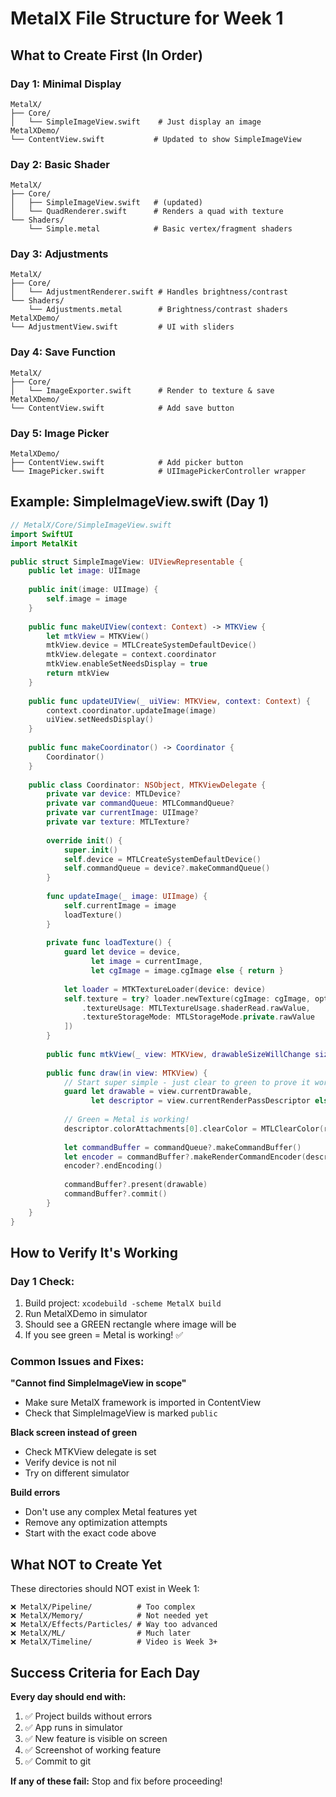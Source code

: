 # MetalX File Structure for Week 1

## What to Create First (In Order)

### Day 1: Minimal Display
```
MetalX/
├── Core/
│   └── SimpleImageView.swift    # Just display an image
MetalXDemo/
└── ContentView.swift           # Updated to show SimpleImageView
```

### Day 2: Basic Shader
```
MetalX/
├── Core/
│   ├── SimpleImageView.swift   # (updated)
│   └── QuadRenderer.swift      # Renders a quad with texture
└── Shaders/
    └── Simple.metal            # Basic vertex/fragment shaders
```

### Day 3: Adjustments
```
MetalX/
├── Core/
│   └── AdjustmentRenderer.swift # Handles brightness/contrast
└── Shaders/
    └── Adjustments.metal        # Brightness/contrast shaders
MetalXDemo/
└── AdjustmentView.swift         # UI with sliders
```

### Day 4: Save Function
```
MetalX/
├── Core/
│   └── ImageExporter.swift      # Render to texture & save
MetalXDemo/
└── ContentView.swift            # Add save button
```

### Day 5: Image Picker
```
MetalXDemo/
├── ContentView.swift            # Add picker button
└── ImagePicker.swift            # UIImagePickerController wrapper
```

## Example: SimpleImageView.swift (Day 1)

```swift
// MetalX/Core/SimpleImageView.swift
import SwiftUI
import MetalKit

public struct SimpleImageView: UIViewRepresentable {
    public let image: UIImage
    
    public init(image: UIImage) {
        self.image = image
    }
    
    public func makeUIView(context: Context) -> MTKView {
        let mtkView = MTKView()
        mtkView.device = MTLCreateSystemDefaultDevice()
        mtkView.delegate = context.coordinator
        mtkView.enableSetNeedsDisplay = true
        return mtkView
    }
    
    public func updateUIView(_ uiView: MTKView, context: Context) {
        context.coordinator.updateImage(image)
        uiView.setNeedsDisplay()
    }
    
    public func makeCoordinator() -> Coordinator {
        Coordinator()
    }
    
    public class Coordinator: NSObject, MTKViewDelegate {
        private var device: MTLDevice?
        private var commandQueue: MTLCommandQueue?
        private var currentImage: UIImage?
        private var texture: MTLTexture?
        
        override init() {
            super.init()
            self.device = MTLCreateSystemDefaultDevice()
            self.commandQueue = device?.makeCommandQueue()
        }
        
        func updateImage(_ image: UIImage) {
            self.currentImage = image
            loadTexture()
        }
        
        private func loadTexture() {
            guard let device = device,
                  let image = currentImage,
                  let cgImage = image.cgImage else { return }
            
            let loader = MTKTextureLoader(device: device)
            self.texture = try? loader.newTexture(cgImage: cgImage, options: [
                .textureUsage: MTLTextureUsage.shaderRead.rawValue,
                .textureStorageMode: MTLStorageMode.private.rawValue
            ])
        }
        
        public func mtkView(_ view: MTKView, drawableSizeWillChange size: CGSize) {}
        
        public func draw(in view: MTKView) {
            // Start super simple - just clear to green to prove it works
            guard let drawable = view.currentDrawable,
                  let descriptor = view.currentRenderPassDescriptor else { return }
            
            // Green = Metal is working!
            descriptor.colorAttachments[0].clearColor = MTLClearColor(red: 0, green: 1, blue: 0, alpha: 1)
            
            let commandBuffer = commandQueue?.makeCommandBuffer()
            let encoder = commandBuffer?.makeRenderCommandEncoder(descriptor: descriptor)
            encoder?.endEncoding()
            
            commandBuffer?.present(drawable)
            commandBuffer?.commit()
        }
    }
}
```

## How to Verify It's Working

### Day 1 Check:
1. Build project: `xcodebuild -scheme MetalX build`
2. Run MetalXDemo in simulator
3. Should see a GREEN rectangle where image will be
4. If you see green = Metal is working! ✅

### Common Issues and Fixes:

**"Cannot find SimpleImageView in scope"**
- Make sure MetalX framework is imported in ContentView
- Check that SimpleImageView is marked `public`

**Black screen instead of green**
- Check MTKView delegate is set
- Verify device is not nil
- Try on different simulator

**Build errors**
- Don't use any complex Metal features yet
- Remove any optimization attempts
- Start with the exact code above

## What NOT to Create Yet

These directories should NOT exist in Week 1:
```
❌ MetalX/Pipeline/          # Too complex
❌ MetalX/Memory/            # Not needed yet  
❌ MetalX/Effects/Particles/ # Way too advanced
❌ MetalX/ML/                # Much later
❌ MetalX/Timeline/          # Video is Week 3+
```

## Success Criteria for Each Day

**Every day should end with:**
1. ✅ Project builds without errors
2. ✅ App runs in simulator
3. ✅ New feature is visible on screen
4. ✅ Screenshot of working feature
5. ✅ Commit to git

**If any of these fail:** Stop and fix before proceeding!
